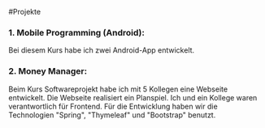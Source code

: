#Projekte
### 1. Mobile Programming (Android):
Bei diesem Kurs habe ich zwei Android-App entwickelt.

### 2. Money Manager:
Beim Kurs Softwareprojekt habe ich mit 5 Kollegen eine Webseite entwickelt. Die Webseite realisiert ein Planspiel. Ich und ein Kollege waren verantwortlich für Frontend. Für die Entwicklung haben wir die Technologien "Spring", "Thymeleaf" und "Bootstrap" benutzt.